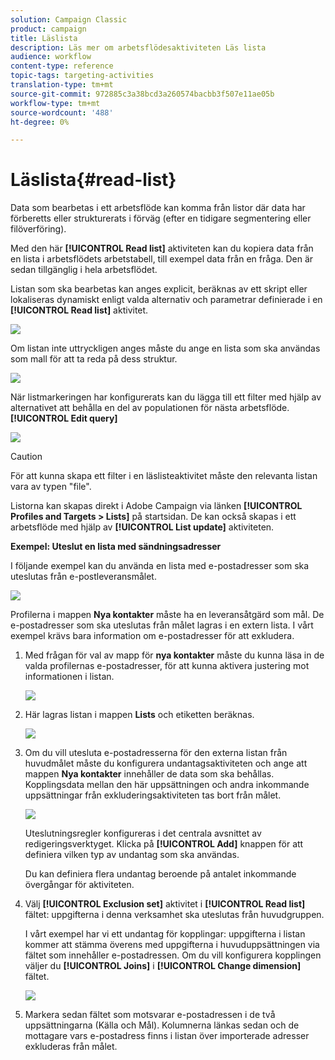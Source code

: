 ```yaml
---
solution: Campaign Classic
product: campaign
title: Läslista
description: Läs mer om arbetsflödesaktiviteten Läs lista
audience: workflow
content-type: reference
topic-tags: targeting-activities
translation-type: tm+mt
source-git-commit: 972885c3a38bcd3a260574bacbb3f507e11ae05b
workflow-type: tm+mt
source-wordcount: '488'
ht-degree: 0%

---
```



# Läslista{#read-list}

Data som bearbetas i ett arbetsflöde kan komma från listor där data har förberetts eller strukturerats i förväg (efter en tidigare segmentering eller filöverföring).

Med den här **[!UICONTROL Read list]** aktiviteten kan du kopiera data från en lista i arbetsflödets arbetstabell, till exempel data från en fråga. Den är sedan tillgänglig i hela arbetsflödet.

Listan som ska bearbetas kan anges explicit, beräknas av ett skript eller lokaliseras dynamiskt enligt valda alternativ och parametrar definierade i en **[!UICONTROL Read list]** aktivitet.

![](assets/list_edit_select_option_01.png)

Om listan inte uttryckligen anges måste du ange en lista som ska användas som mall för att ta reda på dess struktur.

![](assets/s_advuser_list_template_select.png)

När listmarkeringen har konfigurerats kan du lägga till ett filter med hjälp av alternativet att behålla en del av populationen för nästa arbetsflöde. **[!UICONTROL Edit query]**

![](assets/wf_readlist_1.png)

>[!CAUTION]
>
>För att kunna skapa ett filter i en läslisteaktivitet måste den relevanta listan vara av typen &quot;file&quot;.

Listorna kan skapas direkt i Adobe Campaign via länken **[!UICONTROL Profiles and Targets > Lists]** på startsidan. De kan också skapas i ett arbetsflöde med hjälp av **[!UICONTROL List update]** aktiviteten.

**Exempel: Uteslut en lista med sändningsadresser**

I följande exempel kan du använda en lista med e-postadresser som ska uteslutas från e-postleveransmålet.

![](assets/s_advuser_list_read_sample_1.png)

Profilerna i mappen **Nya kontakter** måste ha en leveransåtgärd som mål. De e-postadresser som ska uteslutas från målet lagras i en extern lista. I vårt exempel krävs bara information om e-postadresser för att exkludera.

1. Med frågan för val av mapp för **nya kontakter** måste du kunna läsa in de valda profilernas e-postadresser, för att kunna aktivera justering mot informationen i listan.

   ![](assets/s_advuser_list_read_sample_0.png)

1. Här lagras listan i mappen **Lists** och etiketten beräknas.

   ![](assets/s_advuser_list_read_sample_2.png)

1. Om du vill utesluta e-postadresserna för den externa listan från huvudmålet måste du konfigurera undantagsaktiviteten och ange att mappen **Nya kontakter** innehåller de data som ska behållas. Kopplingsdata mellan den här uppsättningen och andra inkommande uppsättningar från exkluderingsaktiviteten tas bort från målet.

   ![](assets/s_advuser_list_read_sample_3.png)

   Uteslutningsregler konfigureras i det centrala avsnittet av redigeringsverktyget. Klicka på **[!UICONTROL Add]** knappen för att definiera vilken typ av undantag som ska användas.

   Du kan definiera flera undantag beroende på antalet inkommande övergångar för aktiviteten.

1. Välj **[!UICONTROL Exclusion set]** aktivitet i **[!UICONTROL Read list]** fältet: uppgifterna i denna verksamhet ska uteslutas från huvudgruppen.

   I vårt exempel har vi ett undantag för kopplingar: uppgifterna i listan kommer att stämma överens med uppgifterna i huvuduppsättningen via fältet som innehåller e-postadressen. Om du vill konfigurera kopplingen väljer du **[!UICONTROL Joins]** i **[!UICONTROL Change dimension]** fältet.

   ![](assets/s_advuser_list_read_sample_4.png)

1. Markera sedan fältet som motsvarar e-postadressen i de två uppsättningarna (Källa och Mål). Kolumnerna länkas sedan och de mottagare vars e-postadress finns i listan över importerade adresser exkluderas från målet.

